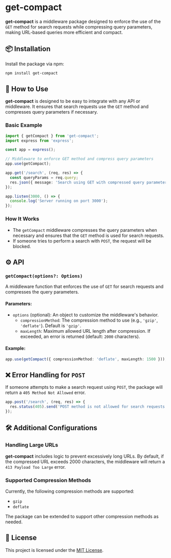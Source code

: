 # get-compact

**get-compact** is a middleware package designed to enforce the use of the `GET` method for search requests while compressing query parameters, making URL-based queries more efficient and compact.

## 📦 Installation

Install the package via npm:

```bash
npm install get-compact
```

## 🚀 How to Use

**get-compact** is designed to be easy to integrate with any API or middleware. It ensures that search requests use the `GET` method and compresses query parameters if necessary.

### Basic Example

```typescript
import { getCompact } from 'get-compact';
import express from 'express';

const app = express();

// Middleware to enforce GET method and compress query parameters
app.use(getCompact);

app.get('/search', (req, res) => {
  const queryParams = req.query;
  res.json({ message: 'Search using GET with compressed query parameters!', queryParams });
});

app.listen(3000, () => {
  console.log('Server running on port 3000');
});
```

### How It Works
- The `getCompact` middleware compresses the query parameters when necessary and ensures that the `GET` method is used for search requests.
- If someone tries to perform a search with `POST`, the request will be blocked.

## ⚙️ API

### `getCompact(options?: Options)`

A middleware function that enforces the use of `GET` for search requests and compresses the query parameters.

#### Parameters:
- `options` (optional): An object to customize the middleware's behavior.
  - `compressionMethod`: The compression method to use (e.g., `'gzip'`, `'deflate'`). Default is `'gzip'`.
  - `maxLength`: Maximum allowed URL length after compression. If exceeded, an error is returned (default: `2000` characters).

#### Example:

```typescript
app.use(getCompact({ compressionMethod: 'deflate', maxLength: 1500 }));
```

## ❌ Error Handling for `POST`

If someone attempts to make a search request using `POST`, the package will return a `405 Method Not Allowed` error.

```typescript
app.post('/search', (req, res) => {
  res.status(405).send('POST method is not allowed for search requests. Use GET.');
});
```

## 🛠️ Additional Configurations

### Handling Large URLs
**get-compact** includes logic to prevent excessively long URLs. By default, if the compressed URL exceeds 2000 characters, the middleware will return a `413 Payload Too Large` error.

### Supported Compression Methods
Currently, the following compression methods are supported:
- `gzip`
- `deflate`

The package can be extended to support other compression methods as needed.

## 📝 License

This project is licensed under the [MIT License](LICENSE).

